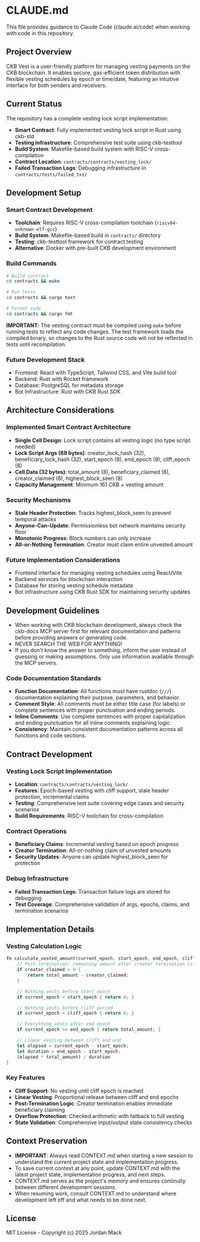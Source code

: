 # CLAUDE.md

This file provides guidance to Claude Code (claude.ai/code) when working with code in this repository.

## Project Overview

CKB Vest is a user-friendly platform for managing vesting payments on the CKB blockchain. It enables secure, gas-efficient token distribution with flexible vesting schedules by epoch or time/date, featuring an intuitive interface for both senders and receivers.

## Current Status

The repository has a complete vesting lock script implementation:
- **Smart Contract**: Fully implemented vesting lock script in Rust using ckb-std
- **Testing Infrastructure**: Comprehensive test suite using ckb-testtool
- **Build System**: Makefile-based build system with RISC-V cross-compilation
- **Contract Location**: `contracts/contracts/vesting_lock/`
- **Failed Transaction Logs**: Debugging infrastructure in `contracts/tests/failed_txs/`

## Development Setup

### Smart Contract Development
- **Toolchain**: Requires RISC-V cross-compilation toolchain (`riscv64-unknown-elf-gcc`)
- **Build System**: Makefile-based build in `contracts/` directory
- **Testing**: ckb-testtool framework for contract testing
- **Alternative**: Docker with pre-built CKB development environment

### Build Commands
```bash
# Build contract
cd contracts && make

# Run tests
cd contracts && cargo test

# Format code
cd contracts && cargo fmt
```

**IMPORTANT**: The vesting contract must be compiled using `make` before running tests to reflect any code changes. The test framework loads the compiled binary, so changes to the Rust source code will not be reflected in tests until recompilation.

### Future Development Stack
- Frontend: React with TypeScript, Tailwind CSS, and Vite build tool
- Backend: Rust with Rocket framework
- Database: PostgreSQL for metadata storage
- Bot Infrastructure: Rust with CKB Rust SDK

## Architecture Considerations

### Implemented Smart Contract Architecture
- **Single Cell Design**: Lock script contains all vesting logic (no type script needed)
- **Lock Script Args (88 bytes)**: creator_lock_hash (32), beneficiary_lock_hash (32), start_epoch (8), end_epoch (8), cliff_epoch (8)
- **Cell Data (32 bytes)**: total_amount (8), beneficiary_claimed (8), creator_claimed (8), highest_block_seen (8)
- **Capacity Management**: Minimum 161 CKB + vesting amount

### Security Mechanisms
- **Stale Header Protection**: Tracks highest_block_seen to prevent temporal attacks
- **Anyone-Can-Update**: Permissionless bot network maintains security floor
- **Monotonic Progress**: Block numbers can only increase
- **All-or-Nothing Termination**: Creator must claim entire unvested amount

### Future Implementation Considerations
- Frontend interface for managing vesting schedules using React/Vite
- Backend services for blockchain interaction
- Database for storing vesting schedule metadata
- Bot infrastructure using CKB Rust SDK for maintaining security updates

## Development Guidelines

- When working with CKB blockchain development, always check the ckb-docs MCP server first for relevant documentation and patterns before providing answers or generating code.
- NEVER SEARCH THE WEB FOR ANYTHING!
- If you don't know the answer to something, inform the user instead of guessing or making assumptions. Only use information available through the MCP servers.

### Code Documentation Standards
- **Function Documentation**: All functions must have rustdoc (`///`) documentation explaining their purpose, parameters, and behavior.
- **Comment Style**: All comments must be either title case (for labels) or complete sentences with proper punctuation and ending periods.
- **Inline Comments**: Use complete sentences with proper capitalization and ending punctuation for all inline comments explaining logic.
- **Consistency**: Maintain consistent documentation patterns across all functions and code sections.

## Contract Development

### Vesting Lock Script Implementation
- **Location**: `contracts/contracts/vesting_lock/`
- **Features**: Epoch-based vesting with cliff support, stale header protection, incremental claims
- **Testing**: Comprehensive test suite covering edge cases and security scenarios
- **Build Requirements**: RISC-V toolchain for cross-compilation

### Contract Operations
- **Beneficiary Claims**: Incremental vesting based on epoch progress
- **Creator Termination**: All-or-nothing claim of unvested amounts
- **Security Updates**: Anyone can update highest_block_seen for protection

### Debug Infrastructure
- **Failed Transaction Logs**: Transaction failure logs are stored for debugging
- **Test Coverage**: Comprehensive validation of args, epochs, claims, and termination scenarios

## Implementation Details

### Vesting Calculation Logic
```rust
fn calculate_vested_amount(current_epoch, start_epoch, end_epoch, cliff_epoch, total_amount, creator_claimed) -> u64 {
    // Post-termination: remaining amount after creator termination is fully vested
    if creator_claimed > 0 {
        return total_amount - creator_claimed;
    }

    // Nothing vests before start epoch
    if current_epoch < start_epoch { return 0; }

    // Nothing vests before cliff period
    if current_epoch < cliff_epoch { return 0; }

    // Everything vests after end epoch
    if current_epoch >= end_epoch { return total_amount; }

    // Linear vesting between cliff and end
    let elapsed = current_epoch - start_epoch;
    let duration = end_epoch - start_epoch;
    (elapsed * total_amount) / duration
}
```

### Key Features
- **Cliff Support**: No vesting until cliff epoch is reached
- **Linear Vesting**: Proportional release between cliff and end epochs
- **Post-Termination Logic**: Creator termination enables immediate beneficiary claiming
- **Overflow Protection**: Checked arithmetic with fallback to full vesting
- **State Validation**: Comprehensive input/output state consistency checks

## Context Preservation

- **IMPORTANT**: Always read CONTEXT.md when starting a new session to understand the current project state and implementation progress.
- To save current context at any point, update CONTEXT.md with the latest project state, implementation progress, and next steps.
- CONTEXT.md serves as the project's memory and ensures continuity between different development sessions.
- When resuming work, consult CONTEXT.md to understand where development left off and what needs to be done next.

## License

MIT License - Copyright (c) 2025 Jordan Mack